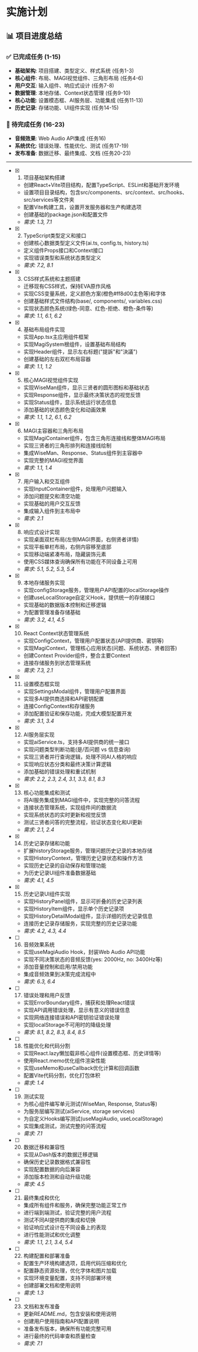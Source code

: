 # 实施计划

## 📊 项目进度总结
### ✅ 已完成任务 (1-15)
- **基础架构**: 项目搭建、类型定义、样式系统 (任务1-3)
- **核心组件**: 布局、MAGI视觉组件、三角形布局 (任务4-6)
- **用户交互**: 输入组件、响应式设计 (任务7-8)
- **数据管理**: 本地存储、Context状态管理 (任务9-10)
- **核心功能**: 设置模态框、AI服务层、功能集成 (任务11-13)
- **历史记录**: 存储功能、UI组件实现 (任务14-15)

### 🚧 待完成任务 (16-23)
- **音频效果**: Web Audio API集成 (任务16)
- **系统优化**: 错误处理、性能优化、测试 (任务17-19)
- **发布准备**: 数据迁移、最终集成、文档 (任务20-23)

---

- [x] 1. 项目基础架构搭建
  - 创建React+Vite项目结构，配置TypeScript、ESLint和基础开发环境
  - 设置项目目录结构，包含src/components、src/context、src/hooks、src/services等文件夹
  - 配置Vite构建工具，设置开发服务器和生产构建选项
  - 创建基础的package.json和配置文件
  - _需求: 1.3, 7.1_

- [x] 2. TypeScript类型定义和接口
  - 创建核心数据类型定义文件(ai.ts, config.ts, history.ts)
  - 定义组件Props接口和Context接口
  - 实现错误类型和系统状态类型定义
  - _需求: 7.2, 8.1_

- [x] 3. CSS样式系统和主题搭建
  - 迁移现有CSS样式，保持EVA原作风格
  - 实现CSS变量系统，定义颜色方案(橙色#ff8d00主色等)和字体
  - 创建基础样式文件结构(base/, components/, variables.css)
  - 实现状态颜色系统(绿色-同意、红色-拒绝、橙色-条件等)
  - _需求: 1.1, 6.1, 6.2_

- [x] 4. 基础布局组件实现
  - 实现App.tsx主应用组件框架
  - 实现MagiSystem根组件，设置基础布局结构
  - 实现Header组件，显示左右标题("提訴"和"決議")
  - 创建基础的左右双栏布局容器
  - _需求: 1.1, 1.2_

- [x] 5. 核心MAGI视觉组件实现
  - 实现WiseMan组件，显示三贤者的圆形图标和基础状态
  - 实现Response组件，显示最终决策状态的视觉反馈
  - 实现Status组件，显示系统运行状态信息
  - 添加基础的状态颜色变化和动画效果
  - _需求: 1.1, 1.2, 6.1, 6.2_

- [x] 6. MAGI主容器和三角形布局
  - 实现MagiContainer组件，包含三角形连接线和整体MAGI布局
  - 实现三贤者的三角形排列和连接线绘制
  - 集成WiseMan、Response、Status组件到主容器中
  - 实现完整的MAGI视觉界面
  - _需求: 1.1, 1.4_

- [x] 7. 用户输入和交互组件
  - 实现InputContainer组件，处理用户问题输入
  - 添加问题提交和清空功能
  - 实现基础的用户交互反馈
  - 集成输入组件到主布局中
  - _需求: 2.1_

- [x] 8. 响应式设计实现
  - 实现桌面双栏布局(左侧MAGI界面，右侧贤者详情)
  - 实现平板单栏布局，右侧内容移至底部
  - 实现移动端紧凑布局，隐藏装饰元素
  - 使用CSS媒体查询确保所有功能在不同设备上可用
  - _需求: 5.1, 5.2, 5.3, 5.4_

- [x] 9. 本地存储服务实现
  - 实现configStorage服务，管理用户API配置的localStorage操作
  - 创建useLocalStorage自定义Hook，提供统一的存储接口
  - 实现基础的数据版本控制和迁移逻辑
  - 为配置管理准备存储基础 
  - _需求: 3.2, 4.1, 4.5_

- [x] 10. React Context状态管理系统
  - 实现ConfigContext，管理用户配置状态(API提供商、密钥等)
  - 实现MagiContext，管理核心应用状态(问题、系统状态、贤者回答)
  - 创建Context Provider组件，整合主要Context
  - 连接存储服务到状态管理系统
  - _需求: 7.3, 2.1_

- [x] 11. 设置模态框实现
  - 实现SettingsModal组件，管理用户配置界面
  - 实现多AI提供商选择和API密钥配置
  - 连接ConfigContext和存储服务
  - 添加配置验证和保存功能，完成大模型配置开发
  - _需求: 3.1, 3.4_

- [x] 12. AI服务层实现
  - 实现aiService.ts，支持多AI提供商的统一接口
  - 实现问题类型判断功能(是/否问题 vs 信息查询)
  - 实现三贤者并行查询逻辑，处理不同AI人格的响应
  - 实现响应状态分类和最终决策计算逻辑
  - 添加基础的错误处理和重试机制
  - _需求: 2.2, 2.3, 2.4, 3.1, 3.3, 8.1, 8.3_

- [x] 13. 核心功能集成和测试
  - 将AI服务集成到MAGI组件中，实现完整的问答流程
  - 连接状态管理系统，实现组件间的数据流
  - 实现系统状态的实时更新和视觉反馈
  - 测试三贤者问答的完整流程，验证状态变化和UI更新
  - _需求: 2.1, 2.4_

- [x] 14. 历史记录存储和功能
  - 扩展historyStorage服务，管理问题历史记录的本地存储
  - 实现HistoryContext，管理历史记录状态和操作方法
  - 实现历史记录的自动保存和管理功能
  - 为历史记录UI组件准备数据基础
  - _需求: 4.1, 4.5_

- [x] 15. 历史记录UI组件实现
  - 实现HistoryPanel组件，显示可折叠的历史记录列表
  - 实现HistoryItem组件，显示单个历史记录项
  - 实现HistoryDetailModal组件，显示详细的历史记录信息
  - 连接历史记录存储服务，实现完整的历史记录功能
  - _需求: 4.2, 4.3, 4.4_

- [ ] 16. 音频效果系统
  - 实现useMagiAudio Hook，封装Web Audio API功能
  - 实现不同决策状态的音频反馈(yes: 2000Hz, no: 3400Hz等)
  - 添加音量控制和启用/禁用功能
  - 集成音频效果到决策完成流程中
  - _需求: 6.3, 6.4_

- [ ] 17. 错误处理和用户反馈
  - 实现ErrorBoundary组件，捕获和处理React错误
  - 实现API调用错误处理，显示有意义的错误信息
  - 实现网络连接错误和API密钥验证错误处理
  - 实现localStorage不可用时的降级处理
  - _需求: 8.1, 8.2, 8.3, 8.4, 8.5_

- [ ] 18. 性能优化和代码分割
  - 实现React.lazy懒加载非核心组件(设置模态框、历史详情等)
  - 使用React.memo优化组件渲染性能
  - 实现useMemo和useCallback优化计算和回调函数
  - 配置Vite代码分割，优化打包体积
  - _需求: 1.4_

- [ ] 19. 测试实现
  - 为核心组件编写单元测试(WiseMan, Response, Status等)
  - 为服务层编写测试(aiService, storage services)
  - 为自定义Hooks编写测试(useMagiAudio, useLocalStorage)
  - 实现集成测试，测试完整的问答流程
  - _需求: 7.1_

- [ ] 20. 数据迁移和兼容性
  - 实现从Dash版本的数据迁移逻辑
  - 确保历史记录数据格式兼容性
  - 实现配置数据的向后兼容
  - 添加版本检测和自动升级功能
  - _需求: 4.5_

- [ ] 21. 最终集成和优化
  - 集成所有组件和服务，确保完整功能正常工作
  - 进行端到端测试，验证完整的用户流程
  - 测试不同AI提供商的集成和切换
  - 验证响应式设计在不同设备上的表现
  - 进行性能测试和优化调整
  - _需求: 1.1, 2.1, 3.4, 5.4_

- [ ] 22. 构建配置和部署准备
  - 配置生产环境构建选项，启用代码压缩和优化
  - 配置静态资源处理，优化字体和图片加载
  - 实现环境变量配置，支持不同部署环境
  - 创建部署文档和使用说明
  - _需求: 1.3_

- [ ] 23. 文档和发布准备
  - 更新README.md，包含安装和使用说明
  - 创建用户使用指南和API配置说明
  - 准备发布版本，确保所有功能完整可用
  - 进行最终的代码审查和质量检查
  - _需求: 7.1_</parameter>
</invoke>